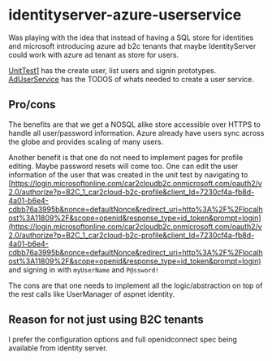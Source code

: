# identityserver-azure-userservice

Was playing with the idea that instead of having a SQL store for identities and microsoft introducing azure ad b2c tenants that maybe IdentityServer could work with azure ad tenant as store for users.

[UnitTest1](https://github.com/s-innovations/identityserver-azure-userservice/blob/master/tests/AzureADUserServiceTests/UnitTest1.cs) has the create user, list users and signin prototypes.
[AdUserService](https://github.com/s-innovations/identityserver-azure-userservice/blob/master/src/IdentityServer.AzureAdUserService/AdUserService.cs) has the TODOS of whats needed to create a user service.


## Pro/cons
The benefits are that we get a NOSQL alike store accessible over HTTPS to handle all user/password information. Azure already have users sync across the globe and provides scaling of many users.

Another benefit is that one do not need to implement pages for profile editing. Maybe password resets will come too.
One can edit the user information of the user that was created in the unit test by navigating to
[https://login.microsoftonline.com/car2cloudb2c.onmicrosoft.com/oauth2/v2.0/authorize?p=B2C_1_car2cloud-b2c-profile&client_Id=7230cf4a-fb8d-4a01-b6e4-cdbb76a3995b&nonce=defaultNonce&redirect_uri=http%3A%2F%2Flocalhost%3A11809%2F&scope=openid&response_type=id_token&prompt=login](https://login.microsoftonline.com/car2cloudb2c.onmicrosoft.com/oauth2/v2.0/authorize?p=B2C_1_car2cloud-b2c-profile&client_Id=7230cf4a-fb8d-4a01-b6e4-cdbb76a3995b&nonce=defaultNonce&redirect_uri=http%3A%2F%2Flocalhost%3A11809%2F&scope=openid&response_type=id_token&prompt=login)
and signing in with `myUserName` and `P@ssword!`


The cons are that one needs to implement all the logic/abstraction on top of the rest calls like UserManager of aspnet identity.


## Reason for not just using B2C tenants
I prefer the configuration options and full openidconnect spec being available from identity server.


